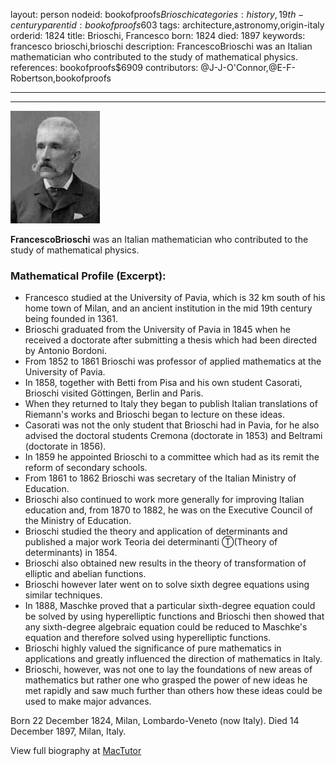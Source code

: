 layout: person
nodeid: bookofproofs$Brioschi
categories: history,19th-century
parentid: bookofproofs$603
tags: architecture,astronomy,origin-italy
orderid: 1824
title: Brioschi, Francesco
born: 1824
died: 1897
keywords: francesco brioschi,brioschi
description: FrancescoBrioschi was an Italian mathematician who contributed to the study of mathematical physics.
references: bookofproofs$6909
contributors: @J-J-O'Connor,@E-F-Robertson,bookofproofs

---



---

![Brioschi.jpg](https://github.com/bookofproofs/bookofproofs.github.io/blob/main/_sources/_assets/images/portraits/Brioschi.jpg?raw=true)

**FrancescoBrioschi** was an Italian mathematician who contributed to the study of mathematical physics.

### Mathematical Profile (Excerpt):
* Francesco studied at the University of Pavia, which is 32 km south of his home town of Milan, and an ancient institution in the mid 19th  century being founded in 1361.
* Brioschi graduated from the University of Pavia in 1845 when he received a doctorate after submitting a thesis which had been directed by Antonio Bordoni.
* From 1852 to 1861 Brioschi was professor of applied mathematics at the University of Pavia.
* In 1858, together with Betti from Pisa and his own student Casorati, Brioschi visited Göttingen, Berlin and Paris.
* When they returned to Italy they began to publish Italian translations of Riemann's works and Brioschi began to lecture on these ideas.
* Casorati was not the only student that Brioschi had in Pavia, for he also advised the doctoral students Cremona (doctorate in 1853) and Beltrami (doctorate in 1856).
* In 1859 he appointed Brioschi to a committee which had as its remit the reform of secondary schools.
* From 1861 to 1862 Brioschi was secretary of the Italian Ministry of Education.
* Brioschi also continued to work more generally for improving Italian education and, from 1870 to 1882, he was on the Executive Council of the Ministry of Education.
* Brioschi studied the theory and application of determinants and published a major work Teoria dei determinanti Ⓣ(Theory of determinants)  in 1854.
* Brioschi also obtained new results in the theory of transformation of elliptic and abelian functions.
* Brioschi however later went on to solve sixth degree equations using similar techniques.
* In 1888, Maschke proved that a particular sixth-degree equation could be solved by using hyperelliptic functions and Brioschi then showed that any sixth-degree algebraic equation could be reduced to Maschke's equation and therefore solved using hyperelliptic functions.
* Brioschi highly valued the significance of pure mathematics in applications and greatly influenced the direction of mathematics in Italy.
* Brioschi, however, was not one to lay the foundations of new areas of mathematics but rather one who grasped the power of new ideas he met rapidly and saw much further than others how these ideas could be used to make major advances.

Born 22 December 1824, Milan, Lombardo-Veneto (now Italy). Died 14 December 1897, Milan, Italy.

View full biography at [MacTutor](https://mathshistory.st-andrews.ac.uk/Biographies/Brioschi/)
